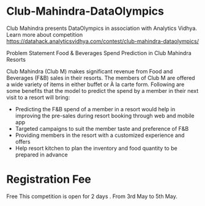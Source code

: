 # Club-Mahindra-DataOlympics
Club Mahindra presents DataOlympics in association with Analytics Vidhya. Learn more about competition https://datahack.analyticsvidhya.com/contest/club-mahindra-dataolympics/

Problem Statement
Food & Beverages Spend Prediction in Club Mahindra Resorts

Club Mahindra (Club M) makes significant revenue from Food and Beverages (F&B) sales in their resorts. The members of Club M are offered a wide variety of items in either buffet or À la carte form. Following are some benefits that the model to predict the spend by a member in their next visit to a resort will bring:

- Predicting the F&B spend of a member in a resort would help in improving the pre-sales during resort booking through web and mobile app
- Targeted campaigns to suit the member taste and preference of F&B
- Providing members in the resort with a customized experience and offers
- Help resort kitchen to plan the inventory and food quantity to be prepared in advance


# Registration Fee
Free
This competition is open for 2 days . From 3rd May to 5th May.

